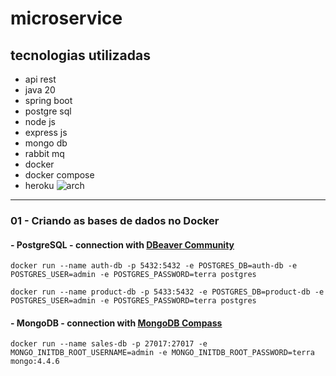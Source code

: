 # microservice
## tecnologias utilizadas
- api rest
- java 20 
- spring boot
- postgre sql
- node js
- express js
- mongo db
- rabbit mq
- docker
- docker compose
- heroku
![arch](https://i.postimg.cc/fTwRWWCf/Screenshot-2023-06-08-at-22-18-39.png)

---

### 01 - Criando as bases de dados no Docker
#### - PostgreSQL - connection with [DBeaver Community](https://dbeaver.io/download/)
```shell
docker run --name auth-db -p 5432:5432 -e POSTGRES_DB=auth-db -e POSTGRES_USER=admin -e POSTGRES_PASSWORD=terra postgres
```
```shell
docker run --name product-db -p 5433:5432 -e POSTGRES_DB=product-db -e POSTGRES_USER=admin -e POSTGRES_PASSWORD=terra postgres
```

#### - MongoDB - connection with [MongoDB Compass](https://www.mongodb.com/try/download/shell)
```shell
docker run --name sales-db -p 27017:27017 -e MONGO_INITDB_ROOT_USERNAME=admin -e MONGO_INITDB_ROOT_PASSWORD=terra mongo:4.4.6
```
